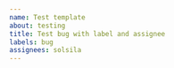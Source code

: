 ```yaml
---
name: Test template
about: testing
title: Test bug with label and assignee
labels: bug
assignees: solsila
---
```

